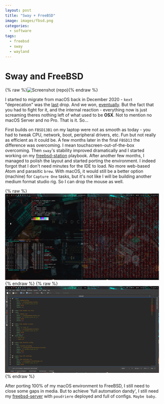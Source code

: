 ```yaml
---
layout: post
title: "Sway + FreeBSD"
image: images/fbsd.png
categories:
  - software
tags:
  - freebsd
  - sway
  - wayland
---
```

# Sway and FreeBSD

{% raw %}<img src="https://raw.githubusercontent.com/charlesrocket/freebsd-station/master/screenshot.gif" alt="Screenshot (repo)">{% endraw %}

I started to migrate from macOS back in December 2020 - `kext` "deprecation" was the [last](https://twitter.com/patrickwardle/status/1318437929497235457) drop. And we won, [eventually](https://twitter.com/patrickwardle/status/1349488392732491776). But the fact that you had to fight for it, and the internal reaction - everything now is just screaming theres nothing left of what used to be **OSX**. Not to mention no macOS Server and no Pro. That is it. So...

First builds on `FBSD13B1` on my laptop were not as smooth as today - you had to tweak CPU, network, boot, peripheral drivers, etc. Fun but not really as efficient as it could be. A few months later in the final `FBSD13` the difference was overcoming. I mean touchscreen-out-of-the-box overcoming. Then `sway`'s stability improved dramatically and I started working on my [freebsd-station](https://github.com/charlesrocket/freebsd-station) playbook. After another few months, I managed to polish the layout and started porting the environment. I indeed forgot that I don't need minutes for the IDE to load. No more web-based Atom and parasitic `brew`. With macOS, it would still be a better option (machine) for `Capture One` tasks, but it's not like I will be building another medium format studio rig. So I can drop the mouse as well.

{% raw %}<img src="/images/fbsd-scrn1.gif" alt="Screenshot">{% endraw %}
{% raw %}<img src="/images/fbsd-scrn2.gif" alt="Screenshot">{% endraw %}

After porting 100% of my macOS environment to FreeBSD, I still need to close some gaps in media. But to achieve 'full automation dandy', I still need my [freebsd-server](https://github.com/charlesrocket/freebsd-server) with `poudriere` deployed and full of configs. `Maybe baby`.
